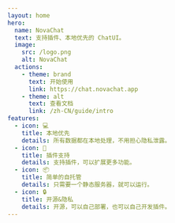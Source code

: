 ```yaml
---
layout: home
hero:
  name: NovaChat
  text: 支持插件、本地优先的 ChatUI。
  image:
    src: /logo.png
    alt: NovaChat
  actions:
    - theme: brand
      text: 开始使用
      link: https://chat.novachat.app
    - theme: alt
      text: 查看文档
      link: /zh-CN/guide/intro
features:
  - icon: 💻
    title: 本地优先
    details: 所有数据都在本地处理，不用担心隐私泄露。
  - icon: 🔌
    title: 插件支持
    details: 支持插件，可以扩展更多功能。
  - icon: 📦
    title: 简单的自托管
    details: 只需要一个静态服务器，就可以运行。
  - icon: 🔒
    title: 开源&隐私
    details: 开源，可以自己部署，也可以自己开发插件。
---
```

